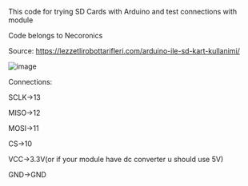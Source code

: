 This code for trying SD Cards with Arduino and test connections with module

Code belongs to Necoronics

Source: https://lezzetlirobottarifleri.com/arduino-ile-sd-kart-kullanimi/

![image](https://github.com/NecatiYURTSEVER/SD-Tester/assets/42846778/5c98b5aa-fb97-4fbd-ab71-814d2f666a5e)

Connections: 

SCLK->13

MISO->12

MOSI->11

CS->10

VCC->3.3V(or if your module have dc converter u should use 5V)

GND->GND
